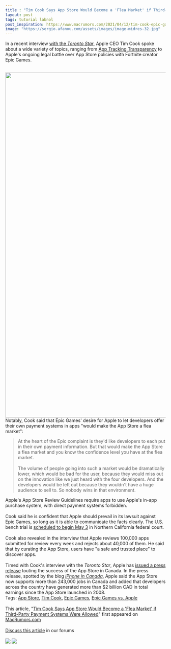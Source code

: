 ```yaml
---
title : "Tim Cook Says App Store Would Become a 'Flea Market' if Third-Party Payment Systems Were Allowed"
layout: post
tags: tutorial labnol
post_inspiration: https://www.macrumors.com/2021/04/12/tim-cook-epic-games-interview/
image: "https://sergio.afanou.com/assets/images/image-midres-32.jpg"
---
```


In a recent interview <a href="https://www.thestar.com/business/2021/04/12/looming-fortnite-court-fight-has-apple-boss-defending-miracle-of-app-store.html">with the <em>Toronto Star</em></a>, Apple CEO Tim Cook spoke about a wide variety of topics, ranging from <a href="https://www.macrumors.com/2021/04/12/tim-cook-toronto-star-privacy-interview/">App Tracking Transparency</a> to Apple's ongoing legal battle over App Store policies with Fortnite creator Epic Games.
<br/>

<br/>
<img src="https://images.macrumors.com/article-new/2021/04/epic-iap-feature-3.jpg" alt="" width="1920" height="1080" class="aligncenter size-full wp-image-793587" />
<br/>
Notably, Cook said that Epic Games' desire for Apple to let developers offer their own payment systems in apps "would make the App Store a flea market":<blockquote>At the heart of the Epic complaint is they'd like developers to each put in their own payment information. But that would make the App Store a flea market and you know the confidence level you have at the flea market.
<br/>

<br/>
The volume of people going into such a market would be dramatically lower, which would be bad for the user, because they would miss out on the innovation like we just heard with the four developers. And the developers would be left out because they wouldn't have a huge audience to sell to. So nobody wins in that environment.</blockquote>Apple's App Store Review Guidelines require apps to use Apple's in-app purchase system, with direct payment systems forbidden.
<br/>

<br/>
Cook said he is confident that Apple should prevail in its lawsuit against Epic Games, so long as it is able to communicate the facts clearly. The U.S. bench trial is <a href="https://www.macrumors.com/2021/03/01/epic-vs-apple-in-person-trial-may-3/">scheduled to begin May 3</a> in Northern California federal court.
<br/>

<br/>
Cook also revealed in the interview that Apple reviews 100,000 apps submitted for review every week and rejects about 40,000 of them. He said that by curating the App Store, users have "a safe and trusted place" to discover apps.
<br/>

<br/>
Timed with Cook's interview with the <em>Toronto Star</em>, Apple has <a href="https://www.apple.com/ca/newsroom/2021/04/apples-ios-app-economy-drives-economic-growth-and-opportunity-across-canada/">issued a press release</a> touting the success of the App Store in Canada. In the press release, spotted by the blog <em><a href="https://www.iphoneincanada.ca/news/apple-has-paid-canadian-developers-over-2-25-billion-since-2008-says-tim-cook/">iPhone in Canada</a></em>, Apple said the App Store now supports more than 243,000 jobs in Canada and added that developers across the country have generated more than &#36;2 billion CAD in total earnings since the App Store launched in 2008.<div class="linkback">Tags: <a href="https://www.macrumors.com/guide/app-store/">App Store</a>, <a href="https://www.macrumors.com/guide/tim-cook/">Tim Cook</a>, <a href="https://www.macrumors.com/guide/epic-games/">Epic Games</a>, <a href="https://www.macrumors.com/guide/epic-games-vs-apple/">Epic Games vs. Apple</a></div><br/>This article, &quot;<a href="https://www.macrumors.com/2021/04/12/tim-cook-epic-games-interview/">Tim Cook Says App Store Would Become a &#039;Flea Market&#039; if Third-Party Payment Systems Were Allowed</a>&quot; first appeared on <a href="https://www.macrumors.com">MacRumors.com</a><br/><br/><a href="https://forums.macrumors.com/threads/tim-cook-says-app-store-would-become-a-flea-market-if-third-party-payment-systems-were-allowed.2291456/">Discuss this article</a> in our forums<br/><br/><div class="feedflare">
<a href="http://feeds.macrumors.com/~ff/MacRumors-All?a=vBLKNKosKpQ:3ugire34UrI:6W8y8wAjSf4"><img src="http://feeds.feedburner.com/~ff/MacRumors-All?d=6W8y8wAjSf4" border="0"></img></a> <a href="http://feeds.macrumors.com/~ff/MacRumors-All?a=vBLKNKosKpQ:3ugire34UrI:qj6IDK7rITs"><img src="http://feeds.feedburner.com/~ff/MacRumors-All?d=qj6IDK7rITs" border="0"></img></a>
</div><img src="http://feeds.feedburner.com/~r/MacRumors-All/~4/vBLKNKosKpQ" height="1" width="1" alt=""/>